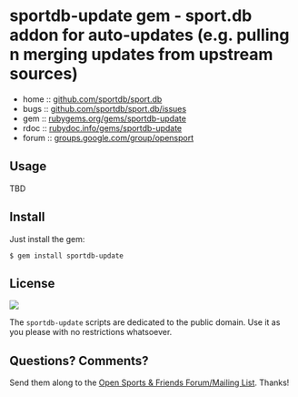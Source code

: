 # sportdb-update gem - sport.db addon for auto-updates (e.g. pulling n merging updates from upstream sources)

* home  :: [github.com/sportdb/sport.db](https://github.com/sportdb/sport.db)
* bugs  :: [github.com/sportdb/sport.db/issues](https://github.com/sportdb/sport.db/issues)
* gem   :: [rubygems.org/gems/sportdb-update](https://rubygems.org/gems/sportdb-update)
* rdoc  :: [rubydoc.info/gems/sportdb-update](http://rubydoc.info/gems/sportdb-update)
* forum :: [groups.google.com/group/opensport](https://groups.google.com/group/opensport)


## Usage

TBD


## Install

Just install the gem:

    $ gem install sportdb-update


## License

![](https://publicdomainworks.github.io/buttons/zero88x31.png)

The `sportdb-update` scripts are dedicated to the public domain.
Use it as you please with no restrictions whatsoever.


## Questions? Comments?

Send them along to the
[Open Sports & Friends Forum/Mailing List](http://groups.google.com/group/opensport).
Thanks!
